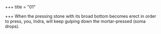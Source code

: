 +++
title = "01"

+++
When the pressing stone with its broad bottom becomes erect in order  to press,
you, Indra, will keep gulping down the mortar-pressed (soma drops). 